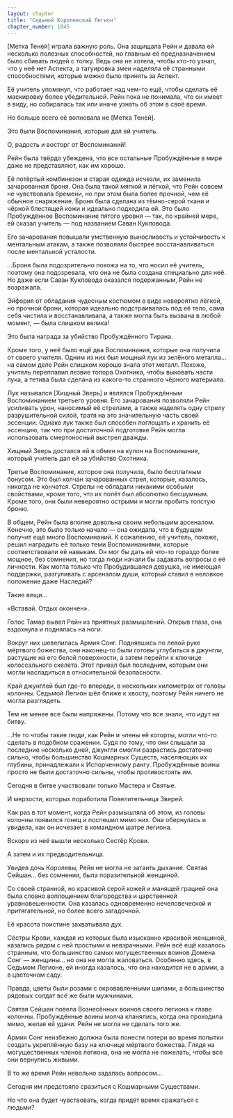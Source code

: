 ```yaml
---
layout: chapter
title: "Седьмой Королевский Легион"
chapter_number: 1845
---
```




[Метка Теней] играла важную роль. Она защищала Рейн и давала ей несколько полезных способностей, но главным её предназначением было сбивать людей с толку. Ведь она не хотела, чтобы кто-то узнал, что у неё нет Аспекта, а татуировка змеи наделяла её странными способностями, которые можно было принять за Аспект.

Её учитель упомянул, что работает над чем-то ещё, чтобы сделать её маскировку более убедительной. Рейн пока не понимала, что он имеет в виду, но собиралась так или иначе узнать об этом в своё время.

Но больше всего её волновала не [Метка Теней].

Это были Воспоминания, которые дал ей учитель.

О, радость и восторг от Воспоминаний!

Рейн была твёрдо убеждена, что все остальные Пробуждённые в мире даже не представляют, как им хорошо.

Её потёртый комбинезон и старая одежда исчезли, их заменила зачарованная броня. Она была такой мягкой и лёгкой, что Рейн совсем не чувствовала бремени, но при этом была более прочной, чем её обычное снаряжение. Броня была сделана из тёмно-серой ткани и чёрной блестящей кожи и идеально подходила ей. Это было Пробуждённое Воспоминание пятого уровня — так, по крайней мере, ей сказал учитель — под названием Саван Кукловода.

Его зачарования повышали умственную выносливость и устойчивость к ментальным атакам, а также позволяли быстрее восстанавливаться после ментальной усталости.

...Броня была подозрительно похожа на то, что носил её учитель, поэтому она подозревала, что она не была создана специально для неё. Но даже если Саван Кукловода оказался подержанным, Рейн не возражала.

Эйфория от обладания чудесным костюмом в виде невероятно лёгкой, но прочной брони, которая идеально подстраивалась под её тело, сама себя чистила и восстанавливала, а также могла быть вызвана в любой момент, — была слишком велика!

Это была награда за убийство Пробуждённого Тирана.

Кроме того, у неё было ещё два Воспоминания, которые она получила от своего учителя. Одним из них был мощный лук из зелёного металла... на самом деле Рейн слишком хорошо знала этот металл. Похоже, учитель переплавил лезвие топора Охотника, чтобы выковать части лука, а тетива была сделана из какого-то странного чёрного материала.

Лук назывался [Хищный Зверь] и являлся Пробуждённым Воспоминанием третьего уровня. Его зачарования позволяли Рейн усиливать урон, наносимый её стрелами, а также наделять одну стрелу разрушительной силой, тратя на это значительную часть своей эссенции. Однако лук также был способен поглощать и хранить её эссенцию, так что при достаточной подготовке Рейн могла использовать смертоносный выстрел дважды.

Хищный Зверь достался ей в обмен на купон на Воспоминание, который учитель дал ей за убийство Охотника.

Третье Воспоминание, которое она получила, было бесплатным бонусом. Это был колчан зачарованных стрел, которые, казалось, никогда не кончатся. Стрелы не обладали никакими особыми свойствами, кроме того, что их полёт был абсолютно бесшумным. Кроме того, они были невероятно острыми и могли пробить толстую броню.

В общем, Рейн была вполне довольна своим небольшим арсеналом. Конечно, это было только начало — она ожидала, что в будущем получит ещё много Воспоминаний. К сожалению, её учитель, похоже, решил наградить её только теми Воспоминаниями, которые соответствовали её навыкам. Он мог бы дать ей что-то гораздо более мощное, без сомнения, но тогда люди начали бы задавать вопросы о её личности. Как могла только что Пробудившаяся девушка, не имеющая поддержки, разгуливать с арсеналом души, который ставил в неловкое положение даже Наследий?

Такие вещи...

«Вставай. Отдых окончен».

Голос Тамар вывел Рейн из приятных размышлений. Открыв глаза, она вздохнула и поднялась на ноги.

Вокруг них шевелилась Армия Сонг. Поднявшись по левой руке мёртвого божества, они наконец-то были готовы углубиться в джунгли, растущие на его белой поверхности, а затем перейти к ключице колоссального скелета. Этот привал был последним, которым они могли насладиться в относительной безопасности.

Край джунглей был где-то впереди, в нескольких километрах от головы колонны. Седьмой Легион шёл ближе к хвосту, поэтому Рейн ничего не могла разглядеть.

Тем не менее все были напряжены. Потому что все знали, что идут на битву.

...Не то чтобы такие люди, как Рейн и члены её когорты, могли что-то сделать в подобном сражении. Судя по тому, что они слышали за последние несколько дней, джунгли смогли разрастись достаточно сильно, чтобы большинство Кошмарных Существ, населяющих их глубины, принадлежали к Испорченному рангу. Пробуждённые воины просто не были достаточно сильны, чтобы противостоять им.

Сегодня в битве участвовали только Мастера и Святые.

И мерзости, которых поработила Повелительница Зверей.

Как раз в тот момент, когда Рейн размышляла об этом, из головы колонны появился гонец и поспешил мимо них. Она обернулась и увидела, как он исчезает в командном шатре легиона.

Вскоре из неё вышли несколько Сестёр Крови.

А затем и их предводительница.

Увидев дочь Королевы, Рейн не могла не затаить дыхание. Святая Сейшан... без сомнения, была поразительной женщиной.

Со своей странной, но красивой серой кожей и манящей грацией она была словно воплощением благородства и царственной уравновешенности. Она казалась одновременно нечеловеческой и притягательной, но более всего загадочной.

Её красота поистине захватывала дух.

Сёстры Крови, каждая из которых была изысканно красивой женщиной, казались рядом с ней простыми и невзрачными. Рейн всё ещё казалось странным, что большинство самых могущественных воинов Домена Сонг — женщины... но она не могла жаловаться. Особенно здесь, в Седьмом Легионе, ей иногда казалось, что она находится не в армии, а в цветочном саду.

Правда, цветы были розами с окровавленными шипами, а большинство рядовых солдат всё же были мужчинами.

Святая Сейшан повела Вознесённых воинов своего легиона к главе колонны. Пробуждённые воины молча кланялись, когда она проходила мимо, желая ей удачи. Рейн не могла не сделать того же.

Армия Сонг неизбежно должна была понести потери во время попытки создать укреплённую базу на ключице мёртвого божества. Глядя на могущественных членов легиона, она не могла не пожелать, чтобы все они вернулись живыми.

В то же время Рейн невольно задалась вопросом...

Сегодня им предстояло сразиться с Кошмарными Существами.

Но что она будет чувствовать, когда придёт время сражаться с людьми?

